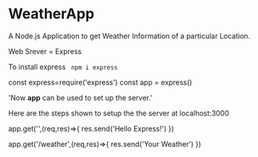 # WeatherApp
A Node.js Application to get Weather Information of a particular Location.

Web Srever = Express

To install express 
``` npm i express```

const express=require('express')
const app = express()

'Now <b>app</b> can be used to set up the server.'

Here are the steps shown to setup the the server at localhost:3000

app.get('',(req,res)=>{
  res.send('Hello Express!')
})

app.get('/weather',(req,res)=>{
  res.send('Your Weather')
})



